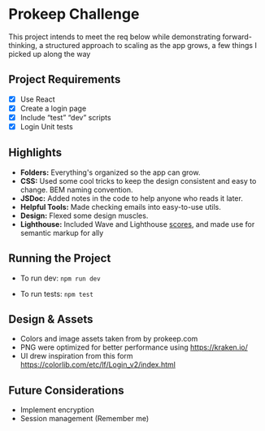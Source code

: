 # Prokeep Challenge

This project intends to meet the req below while demonstrating forward-thinking, a structured approach to scaling as the app grows, a few things I picked up along the way

## Project Requirements

- [x] Use React
- [x] Create a login page
- [x] Include “test” “dev” scripts
- [x] Login Unit tests

## Highlights

- **Folders:** Everything's organized so the app can grow.
- **CSS:** Used some cool tricks to keep the design consistent and easy to change. BEM naming convention.
- **JSDoc:** Added notes in the code to help anyone who reads it later.
- **Helpful Tools:** Made checking emails into easy-to-use utils.
- **Design:** Flexed some design muscles.
- **Lighthouse:** Included Wave and Lighthouse [scores](https://github.com/IshLovesLucy/tech-challenge-pk/blob/main/scores-lh-ax.png), and made use for semantic markup for ally

## Running the Project

- To run dev:
  `npm run dev`

- To run tests:
  `npm test`

## Design & Assets

- Colors and image assets taken from by prokeep.com
- PNG were optimized for better performance using https://kraken.io/
- UI drew inspiration from this form https://colorlib.com/etc/lf/Login_v2/index.html

## Future Considerations

- Implement encryption
- Session management (Remember me)
